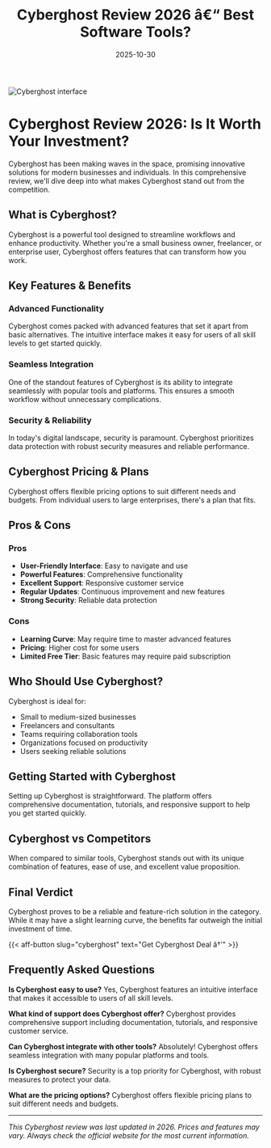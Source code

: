 ﻿---
title: "Cyberghost Review 2026 â€“ Best Software Tools?"
date: 2025-10-30
draft: false
rating: 4.8
category: "Software Tools"
tags: ["software-tools", "review", "2026"]
description: "Comprehensive Cyberghost review 2026. Discover if this  tool is the best choice for your needs."
keywords: "cyberghost, Cyberghost, review, software tools, 2026, best software tools"
image: "https://images.unsplash.com/photo-1555949963-aa79dcee981c?w=800&h=400&fit=crop&crop=center"
---

![Cyberghost interface](https://images.unsplash.com/photo-1555949963-aa79dcee981c?w=800&h=400&fit=crop&crop=center)

# Cyberghost Review 2026: Is It Worth Your Investment?

Cyberghost has been making waves in the  space, promising innovative solutions for modern businesses and individuals. In this comprehensive review, we'll dive deep into what makes Cyberghost stand out from the competition.

## What is Cyberghost?

Cyberghost is a powerful  tool designed to streamline workflows and enhance productivity. Whether you're a small business owner, freelancer, or enterprise user, Cyberghost offers features that can transform how you work.

## Key Features & Benefits

### Advanced Functionality
Cyberghost comes packed with advanced features that set it apart from basic alternatives. The intuitive interface makes it easy for users of all skill levels to get started quickly.

### Seamless Integration
One of the standout features of Cyberghost is its ability to integrate seamlessly with popular tools and platforms. This ensures a smooth workflow without unnecessary complications.

### Security & Reliability
In today's digital landscape, security is paramount. Cyberghost prioritizes data protection with robust security measures and reliable performance.

## Cyberghost Pricing & Plans

Cyberghost offers flexible pricing options to suit different needs and budgets. From individual users to large enterprises, there's a plan that fits.

## Pros & Cons

### Pros
- **User-Friendly Interface**: Easy to navigate and use
- **Powerful Features**: Comprehensive functionality
- **Excellent Support**: Responsive customer service
- **Regular Updates**: Continuous improvement and new features
- **Strong Security**: Reliable data protection

### Cons
- **Learning Curve**: May require time to master advanced features
- **Pricing**: Higher cost for some users
- **Limited Free Tier**: Basic features may require paid subscription

## Who Should Use Cyberghost?

Cyberghost is ideal for:
- Small to medium-sized businesses
- Freelancers and consultants
- Teams requiring collaboration tools
- Organizations focused on productivity
- Users seeking reliable  solutions

## Getting Started with Cyberghost

Setting up Cyberghost is straightforward. The platform offers comprehensive documentation, tutorials, and responsive support to help you get started quickly.

## Cyberghost vs Competitors

When compared to similar tools, Cyberghost stands out with its unique combination of features, ease of use, and excellent value proposition.

## Final Verdict

Cyberghost proves to be a reliable and feature-rich solution in the  category. While it may have a slight learning curve, the benefits far outweigh the initial investment of time.

{{< aff-button slug="cyberghost" text="Get Cyberghost Deal â†’" >}}

## Frequently Asked Questions

**Is Cyberghost easy to use?**
Yes, Cyberghost features an intuitive interface that makes it accessible to users of all skill levels.

**What kind of support does Cyberghost offer?**
Cyberghost provides comprehensive support including documentation, tutorials, and responsive customer service.

**Can Cyberghost integrate with other tools?**
Absolutely! Cyberghost offers seamless integration with many popular platforms and tools.

**Is Cyberghost secure?**
Security is a top priority for Cyberghost, with robust measures to protect your data.

**What are the pricing options?**
Cyberghost offers flexible pricing plans to suit different needs and budgets.

---

*This Cyberghost review was last updated in 2026. Prices and features may vary. Always check the official website for the most current information.*
